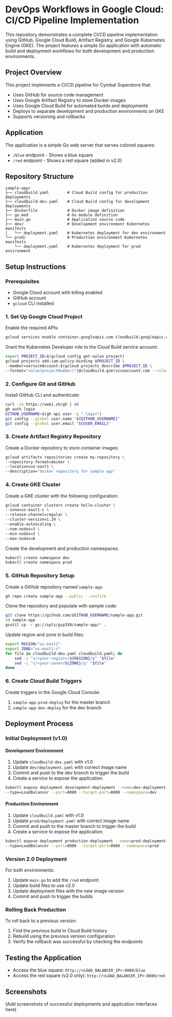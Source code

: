 # DevOps Workflows in Google Cloud: CI/CD Pipeline Implementation

This repository demonstrates a complete CI/CD pipeline implementation using GitHub, Google Cloud Build, Artifact Registry, and Google Kubernetes Engine (GKE). The project features a simple Go application with automatic build and deployment workflows for both development and production environments.

## Project Overview

This project implements a CI/CD pipeline for Cymbal Superstore that:
- Uses GitHub for source code management
- Uses Google Artifact Registry to store Docker images
- Uses Google Cloud Build for automated builds and deployments
- Deploys to separate development and production environments on GKE
- Supports versioning and rollbacks

## Application

The application is a simple Go web server that serves colored squares:
- `/blue` endpoint - Shows a blue square
- `/red` endpoint - Shows a red square (added in v2.0)

## Repository Structure

```
sample-app/
├── cloudbuild.yaml        # Cloud Build config for production deployments
├── cloudbuild-dev.yaml    # Cloud Build config for development deployments
├── Dockerfile             # Docker image definition
├── go.mod                 # Go module definition
├── main.go                # Application source code
├── dev/                   # Development environment Kubernetes manifests
│   └── deployment.yaml    # Kubernetes deployment for dev environment
└── prod/                  # Production environment Kubernetes manifests
    └── deployment.yaml    # Kubernetes deployment for prod environment
```

## Setup Instructions

### Prerequisites
- Google Cloud account with billing enabled
- GitHub account
- `gcloud` CLI installed

### 1. Set Up Google Cloud Project

Enable the required APIs:
```bash
gcloud services enable container.googleapis.com cloudbuild.googleapis.com
```

Grant the Kubernetes Developer role to the Cloud Build service account:
```bash
export PROJECT_ID=$(gcloud config get-value project)
gcloud projects add-iam-policy-binding $PROJECT_ID \
--member=serviceAccount:$(gcloud projects describe $PROJECT_ID \
--format="value(projectNumber)")@cloudbuild.gserviceaccount.com --role="roles/container.developer"
```

### 2. Configure Git and GitHub

Install GitHub CLI and authenticate:
```bash
curl -sS https://webi.sh/gh | sh
gh auth login
GITHUB_USERNAME=$(gh api user -q ".login")
git config --global user.name "${GITHUB_USERNAME}"
git config --global user.email "${USER_EMAIL}"
```

### 3. Create Artifact Registry Repository

Create a Docker repository to store container images:
```bash
gcloud artifacts repositories create my-repository \
--repository-format=docker \
--location=us-east1 \
--description="Docker repository for sample app"
```

### 4. Create GKE Cluster

Create a GKE cluster with the following configuration:
```bash
gcloud container clusters create hello-cluster \
--zone=us-east1-c \
--release-channel=regular \
--cluster-version=1.29 \
--enable-autoscaling \
--num-nodes=3 \
--min-nodes=2 \
--max-nodes=6
```

Create the development and production namespaces:
```bash
kubectl create namespace dev
kubectl create namespace prod
```

### 5. GitHub Repository Setup

Create a GitHub repository named `sample-app`:
```bash
gh repo create sample-app --public --confirm
```

Clone the repository and populate with sample code:
```bash
git clone https://github.com/$GITHUB_USERNAME/sample-app.git
cd sample-app
gsutil cp -r gs://spls/gsp330/sample-app/* .
```

Update region and zone in build files:
```bash
export REGION="us-east1"
export ZONE="us-east1-c"
for file in cloudbuild-dev.yaml cloudbuild.yaml; do
    sed -i "s/<your-region>/${REGION}/g" "$file"
    sed -i "s/<your-zone>/${ZONE}/g" "$file"
done
```

### 6. Create Cloud Build Triggers

Create triggers in the Google Cloud Console:
1. `sample-app-prod-deploy` for the master branch
2. `sample-app-dev-deploy` for the dev branch

## Deployment Process

### Initial Deployment (v1.0)

#### Development Environment
1. Update `cloudbuild-dev.yaml` with v1.0
2. Update `dev/deployment.yaml` with correct image name
3. Commit and push to the dev branch to trigger the build
4. Create a service to expose the application:

```bash
kubectl expose deployment development-deployment --name=dev-deployment-service \
--type=LoadBalancer --port=8080 --target-port=8080 --namespace=dev
```

#### Production Environment
1. Update `cloudbuild.yaml` with v1.0
2. Update `prod/deployment.yaml` with correct image name
3. Commit and push to the master branch to trigger the build
4. Create a service to expose the application:

```bash
kubectl expose deployment production-deployment --name=prod-deployment-service \
--type=LoadBalancer --port=8080 --target-port=8080 --namespace=prod
```

### Version 2.0 Deployment

For both environments:
1. Update `main.go` to add the `/red` endpoint
2. Update build files to use v2.0
3. Update deployment files with the new image version
4. Commit and push to trigger the builds

### Rolling Back Production

To roll back to a previous version:
1. Find the previous build in Cloud Build history
2. Rebuild using the previous version configuration
3. Verify the rollback was successful by checking the endpoints

## Testing the Application

- Access the blue square: `http://<LOAD_BALANCER_IP>:8080/blue`
- Access the red square (v2.0 only): `http://<LOAD_BALANCER_IP>:8080/red`

## Screenshots

(Add screenshots of successful deployments and application interfaces here)
